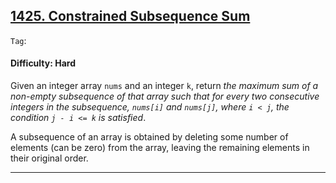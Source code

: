 ## [1425. Constrained Subsequence Sum](https://leetcode.com/problems/constrained-subsequence-sum)

```Tag```:

#### Difficulty: Hard

Given an integer array ```nums``` and an integer ```k```, return _the maximum sum of a non-empty subsequence of that array such that for every two consecutive integers in the subsequence, ```nums[i]``` and ```nums[j]```, where ```i < j```, the condition ```j - i <= k``` is satisfied_.

A subsequence of an array is obtained by deleting some number of elements (can be zero) from the array, leaving the remaining elements in their original order.

---

